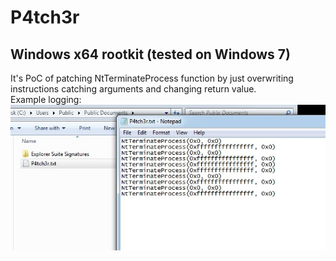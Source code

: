 # P4tch3r
## Windows x64 rootkit (tested on Windows 7)
It's PoC of patching NtTerminateProcess function by just overwriting instructions catching arguments and changing return value.   
Example logging:
![alt text](https://raw.githubusercontent.com/Groszekk/P4tch3r/main/logging.jpg)
